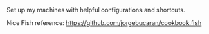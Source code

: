 Set up my machines with helpful configurations and shortcuts.

Nice Fish reference: https://github.com/jorgebucaran/cookbook.fish
